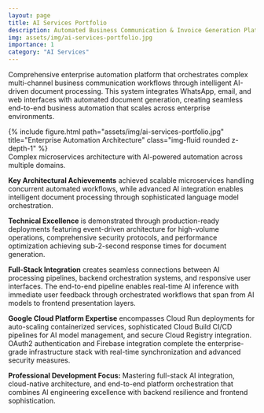 ```yaml
---
layout: page
title: AI Services Portfolio
description: Automated Business Communication & Invoice Generation Platform
img: assets/img/ai-services-portfolio.jpg
importance: 1
category: "AI Services"
---
```


Comprehensive enterprise automation platform that orchestrates complex multi-channel business communication workflows through intelligent AI-driven document processing. This system integrates WhatsApp, email, and web interfaces with automated document generation, creating seamless end-to-end business automation that scales across enterprise environments.

<div class="row justify-content-sm-center">
    <div class="col-sm mt-3 mt-md-0">
        {% include figure.html path="assets/img/ai-services-portfolio.jpg" title="Enterprise Automation Architecture" class="img-fluid rounded z-depth-1" %}
    </div>
</div>
<div class="caption">
    Complex microservices architecture with AI-powered automation across multiple domains.
</div>

**Key Architectural Achievements** achieved scalable microservices handling concurrent automated workflows, while advanced AI integration enables intelligent document processing through sophisticated language model orchestration.

**Technical Excellence** is demonstrated through production-ready deployments featuring event-driven architecture for high-volume operations, comprehensive security protocols, and performance optimization achieving sub-2-second response times for document generation.

**Full-Stack Integration** creates seamless connections between AI processing pipelines, backend orchestration systems, and responsive user interfaces. The end-to-end pipeline enables real-time AI inference with immediate user feedback through orchestrated workflows that span from AI models to frontend presentation layers.

**Google Cloud Platform Expertise** encompasses Cloud Run deployments for auto-scaling containerized services, sophisticated Cloud Build CI/CD pipelines for AI model management, and secure Cloud Registry integration. OAuth2 authentication and Firebase integration complete the enterprise-grade infrastructure stack with real-time synchronization and advanced security measures.

**Professional Development Focus:** Mastering full-stack AI integration, cloud-native architecture, and end-to-end platform orchestration that combines AI engineering excellence with backend resilience and frontend sophistication.
